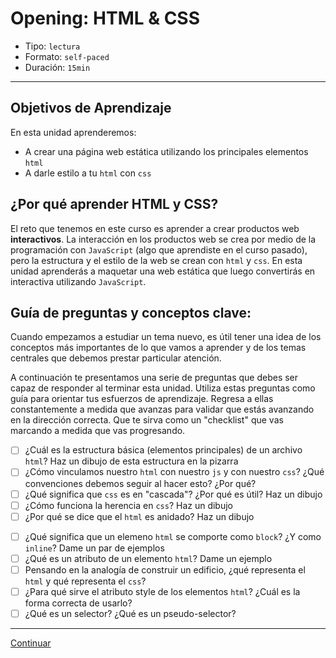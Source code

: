 # Opening: HTML & CSS

- Tipo: `lectura`
- Formato: `self-paced`
- Duración: `15min`

***

## Objetivos de Aprendizaje

En esta unidad aprenderemos:
- A crear una página web estática utilizando los principales elementos `html`
- A darle estilo a tu `html` con `css`

## ¿Por qué aprender HTML y CSS?
El reto que tenemos en este curso es aprender a crear productos web
**interactivos**. La interacción en los productos web se crea por medio de la
programación con `JavaScript` (algo que aprendiste en el curso pasado), pero la
estructura y el estilo de la web se crean con `html` y `css`. En esta unidad
aprenderás a maquetar una web estática que luego convertirás en
interactiva utilizando `JavaScript`.

## Guía de preguntas y conceptos clave:

Cuando empezamos a estudiar un tema nuevo, es útil tener una idea de los
conceptos más importantes de lo que vamos a aprender y de los temas centrales
que debemos prestar particular atención.

A continuación te presentamos una serie de preguntas que debes ser capaz de
responder al terminar esta unidad. Utiliza estas preguntas como guía para
orientar tus esfuerzos de aprendizaje. Regresa a ellas constantemente a
medida que avanzas para validar que estás avanzando en la dirección correcta.
Que te sirva como un "checklist" que vas marcando a medida que vas progresando.

- [ ] ¿Cuál es la estructura básica (elementos principales) de un archivo
`html`? Haz un dibujo de esta estructura en la pizarra
- [ ] ¿Cómo vinculamos nuestro `html` con nuestro `js` y con nuestro `css`?
¿Qué convenciones debemos seguir al hacer esto? ¿Por qué?
- [ ] ¿Qué significa que `css` es en "cascada"? ¿Por qué es útil? Haz un dibujo
- [ ] ¿Cómo funciona la herencia en `css`? Haz un dibujo
- [ ] ¿Por qué se dice que el `html` es anidado? Haz un dibujo
<!-- - [ ] ¿Qué significa crear `html` semantico? ¿Por qué es importante? -->
<!-- - [ ] ¿Qué se entiende por "meta data"? ¿Para qué sirve? ¿Quién la usa? -->
<!-- - [ ] Dame un par de ejemplos de buenas prácticas de código html -->
- [ ] ¿Qué significa que un elemeno `html` se comporte como `block`? ¿Y como
`inline`? Dame un par de ejemplos
- [ ] ¿Qué es un atributo de un elemento `html`? Dame un ejemplo
- [ ] Pensando en la analogía de construir un edificio, ¿qué representa el
`html` y qué representa el `css`?
- [ ] ¿Para qué sirve el atributo style de los elementos `html`? ¿Cuál es la
forma correcta de usarlo?
- [ ] ¿Qué es un selector? ¿Qué es un pseudo-selector?

***

[Continuar](02-html.md)
